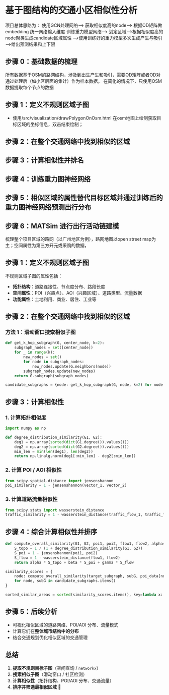 # **基于图结构的交通小区相似性分析**

项目总体思路为：
使用GCN处理网络--> 获取相似度高的node--> 根据OD矩阵做embedding 统一网络输入维度 训练重力模型网络-->
划定区域-->根据相似度高的node聚类生成candidate区域属性 -->使用训练好的重力模型多次生成产生与吸引 -->给出预测结果和上下限

## **步骤 0：基础数据的梳理**
所有数据基于OSM的路网结构，涉及到出生产生和吸引，需要OD矩阵或者OD对通过处理后（如小区层面的集计）作为样本数据。
在简化的情况下，只使用OSM数据提取每个节点的数据
## **步骤 1：定义不规则区域子图**
- 使用/src/visualization/drawPolygonOnOsm.html 在osm地图上绘制获取目标区域的坐标信息，双击结束绘制；

## **步骤 2：在整个交通网络中找到相似的区域**

## **步骤 3：计算相似性并排名**

## **步骤 4：训练重力图神经网络**

## **步骤 5：相似区域的属性替代目标区域并通过训练后的重力图神经网络预测出行分布**

## **步骤 6：MATSim 进行出行活动链建模**



梳理整个项目区域的路网（以广州地区为例），路网地图以open street map为主；空间属性为第三方开元或采购的数据，
## **步骤 1：定义不规则区域子图**
不规则区域子图的属性包括：
- **拓扑结构**：道路连接性、节点度分布、路段长度
- **空间属性**：POI（兴趣点）、AOI（兴趣区域）、道路类型、流量数据
- **功能属性**：土地利用、商业、居住、工业等

## **步骤 2：在整个交通网络中找到相似的区域**
### **方法 1：滑动窗口搜索相似子图**
```python
def get_k_hop_subgraph(G, center_node, k=2):
    subgraph_nodes = set([center_node])
    for _ in range(k):
        new_nodes = set()
        for node in subgraph_nodes:
            new_nodes.update(G.neighbors(node))
        subgraph_nodes.update(new_nodes)
    return G.subgraph(subgraph_nodes)
```
```python
candidate_subgraphs = {node: get_k_hop_subgraph(G, node, k=2) for node in G.nodes()}
```

## **步骤 3：计算相似性**
### **1. 计算拓扑相似度**
```python
import numpy as np

def degree_distribution_similarity(G1, G2):
    deg1 = np.array(sorted(dict(G1.degree()).values()))
    deg2 = np.array(sorted(dict(G2.degree()).values()))
    min_len = min(len(deg1), len(deg2))
    return np.linalg.norm(deg1[:min_len] - deg2[:min_len])
```

### **2. 计算 POI / AOI 相似性**
```python
from scipy.spatial.distance import jensenshannon
poi_similarity = 1 - jensenshannon(vector_1, vector_2)
```

### **3. 计算道路流量相似性**
```python
from scipy.stats import wasserstein_distance
traffic_similarity = 1 - wasserstein_distance(traffic_flow_1, traffic_flow_2)
```

## **步骤 4：综合计算相似性并排序**
```python
def compute_overall_similarity(G1, G2, poi1, poi2, flow1, flow2, alpha=0.4, beta=0.3, gamma=0.3):
    S_topo = 1 / (1 + degree_distribution_similarity(G1, G2))
    S_poi = 1 - jensenshannon(poi1, poi2)
    S_flow = 1 - wasserstein_distance(flow1, flow2)
    return alpha * S_topo + beta * S_poi + gamma * S_flow
```
```python
similarity_scores = {
    node: compute_overall_similarity(target_subgraph, subG, poi_data[node], poi_data['target'], flow_data[node], flow_data['target'])
    for node, subG in candidate_subgraphs.items()
}

sorted_similar_areas = sorted(similarity_scores.items(), key=lambda x: x[1], reverse=True)
```

## **步骤 5：后续分析**
- 可视化相似区域的道路网络、POI/AOI 分布、流量模式
- 计算它们在**整体城市结构中的分布**
- 结合交通规划优化相似区域的交通管理

## **总结**
1. **提取不规则目标子图**（空间查询 / `networkx`）
2. **搜索相似子图**（滑动窗口 / 社区检测）
3. **计算相似性**（拓扑结构、POI/AOI 分布、交通流量）
4. **排序并筛选最相似区域** 🚀
